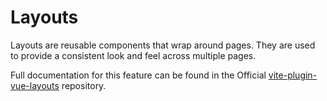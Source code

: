 # Layouts

Layouts are reusable components that wrap around pages. They are used to
provide a consistent look and feel across multiple pages.

Full documentation for this feature can be found in the Official
[vite-plugin-vue-layouts](https://github.com/JohnCampionJr/vite-plugin-vue-layouts)
repository.
